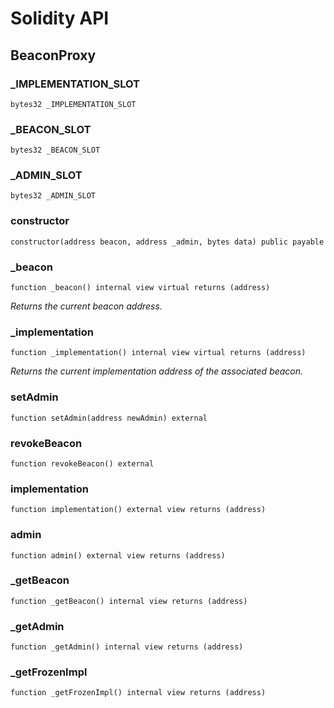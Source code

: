 # Solidity API

## BeaconProxy

### _IMPLEMENTATION_SLOT

```solidity
bytes32 _IMPLEMENTATION_SLOT
```

### _BEACON_SLOT

```solidity
bytes32 _BEACON_SLOT
```

### _ADMIN_SLOT

```solidity
bytes32 _ADMIN_SLOT
```

### constructor

```solidity
constructor(address beacon, address _admin, bytes data) public payable
```

### _beacon

```solidity
function _beacon() internal view virtual returns (address)
```

_Returns the current beacon address._

### _implementation

```solidity
function _implementation() internal view virtual returns (address)
```

_Returns the current implementation address of the associated beacon._

### setAdmin

```solidity
function setAdmin(address newAdmin) external
```

### revokeBeacon

```solidity
function revokeBeacon() external
```

### implementation

```solidity
function implementation() external view returns (address)
```

### admin

```solidity
function admin() external view returns (address)
```

### _getBeacon

```solidity
function _getBeacon() internal view returns (address)
```

### _getAdmin

```solidity
function _getAdmin() internal view returns (address)
```

### _getFrozenImpl

```solidity
function _getFrozenImpl() internal view returns (address)
```

